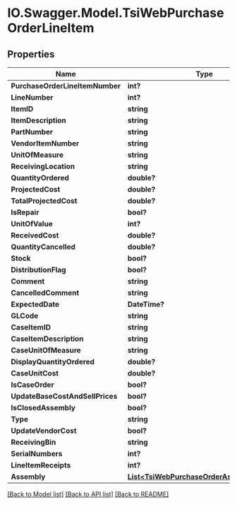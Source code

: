 # IO.Swagger.Model.TsiWebPurchaseOrderLineItem
## Properties

Name | Type | Description | Notes
------------ | ------------- | ------------- | -------------
**PurchaseOrderLineItemNumber** | **int?** |  | [optional] 
**LineNumber** | **int?** |  | [optional] 
**ItemID** | **string** |  | [optional] 
**ItemDescription** | **string** |  | [optional] 
**PartNumber** | **string** |  | [optional] 
**VendorItemNumber** | **string** |  | [optional] 
**UnitOfMeasure** | **string** |  | [optional] 
**ReceivingLocation** | **string** |  | [optional] 
**QuantityOrdered** | **double?** |  | [optional] 
**ProjectedCost** | **double?** |  | [optional] 
**TotalProjectedCost** | **double?** |  | [optional] 
**IsRepair** | **bool?** |  | [optional] 
**UnitOfValue** | **int?** |  | [optional] 
**ReceivedCost** | **double?** |  | [optional] 
**QuantityCancelled** | **double?** |  | [optional] 
**Stock** | **bool?** |  | [optional] 
**DistributionFlag** | **bool?** |  | [optional] 
**Comment** | **string** |  | [optional] 
**CancelledComment** | **string** |  | [optional] 
**ExpectedDate** | **DateTime?** |  | [optional] 
**GLCode** | **string** |  | [optional] 
**CaseItemID** | **string** |  | [optional] 
**CaseItemDescription** | **string** |  | [optional] 
**CaseUnitOfMeasure** | **string** |  | [optional] 
**DisplayQuantityOrdered** | **double?** |  | [optional] 
**CaseUnitCost** | **double?** |  | [optional] 
**IsCaseOrder** | **bool?** |  | [optional] 
**UpdateBaseCostAndSellPrices** | **bool?** |  | [optional] 
**IsClosedAssembly** | **bool?** |  | [optional] 
**Type** | **string** |  | [optional] 
**UpdateVendorCost** | **bool?** |  | [optional] 
**ReceivingBin** | **string** |  | [optional] 
**SerialNumbers** | **int?** |  | [optional] 
**LineItemReceipts** | **int?** |  | [optional] 
**Assembly** | [**List&lt;TsiWebPurchaseOrderAssemblyDetail&gt;**](TsiWebPurchaseOrderAssemblyDetail.md) |  | [optional] 

[[Back to Model list]](../README.md#documentation-for-models) [[Back to API list]](../README.md#documentation-for-api-endpoints) [[Back to README]](../README.md)

